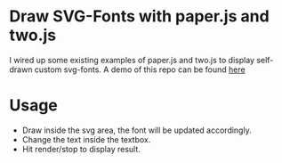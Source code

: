 # Draw SVG-Fonts with paper.js and two.js

I wired up some existing examples of paper.js and two.js to display self-drawn custom svg-fonts. A demo of this repo can be found [here](http://tmerse.github.io/SVG_FONT/)

# Usage

- Draw inside the svg area, the font will be updated accordingly.
- Change the text inside the textbox.
- Hit render/stop to display result.
